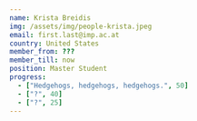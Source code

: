 ```yaml
---
name: Krista Breidis
img: /assets/img/people-krista.jpeg
email: first.last@imp.ac.at
country: United States
member_from: ???
member_till: now
position: Master Student
progress:
  - ["Hedgehogs, hedgehogs, hedgehogs.", 50]
  - ["?", 40]
  - ["?", 25]
---
```

